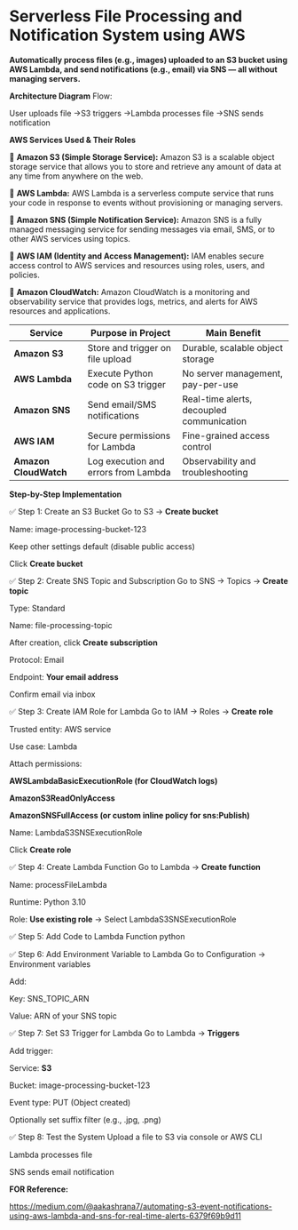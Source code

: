 # Serverless File Processing and Notification System using AWS
**Automatically process files (e.g., images) uploaded to an S3 bucket using AWS Lambda, and send notifications (e.g., email) via SNS — all without managing servers.**



**Architecture Diagram**
Flow:

User uploads file →S3 triggers →Lambda processes file →SNS sends notification

**AWS Services Used & Their Roles**

📘 **Amazon S3 (Simple Storage Service):**
Amazon S3 is a scalable object storage service that allows you to store and retrieve any amount of data at any time from anywhere on the web.

📘 **AWS Lambda:**
AWS Lambda is a serverless compute service that runs your code in response to events without provisioning or managing servers.

📘 **Amazon SNS (Simple Notification Service):**
Amazon SNS is a fully managed messaging service for sending messages via email, SMS, or to other AWS services using topics.

📘 **AWS IAM (Identity and Access Management):**
IAM enables secure access control to AWS services and resources using roles, users, and policies.

📘  **Amazon CloudWatch:**
Amazon CloudWatch is a monitoring and observability service that provides logs, metrics, and alerts for AWS resources and applications.

| **Service**           | **Purpose in Project**               | **Main Benefit**                          |
| --------------------- | ------------------------------------ | ----------------------------------------- |
| **Amazon S3**         | Store and trigger on file upload     | Durable, scalable object storage          |
| **AWS Lambda**        | Execute Python code on S3 trigger    | No server management, pay-per-use         |
| **Amazon SNS**        | Send email/SMS notifications         | Real-time alerts, decoupled communication |
| **AWS IAM**           | Secure permissions for Lambda        | Fine-grained access control               |
| **Amazon CloudWatch** | Log execution and errors from Lambda | Observability and troubleshooting         |


**Step-by-Step Implementation**

✅ Step 1: Create an S3 Bucket
Go to S3 → **Create bucket**

Name: image-processing-bucket-123

Keep other settings default (disable public access)

Click **Create bucket**

✅ Step 2: Create SNS Topic and Subscription
Go to SNS → Topics → **Create topic**

Type: Standard

Name: file-processing-topic

After creation, click **Create subscription**

Protocol: Email

Endpoint: **Your email address**

Confirm email via inbox

✅ Step 3: Create IAM Role for Lambda
Go to IAM → Roles → **Create role**

Trusted entity: AWS service

Use case: Lambda

Attach permissions:

**AWSLambdaBasicExecutionRole (for CloudWatch logs)**

**AmazonS3ReadOnlyAccess**

**AmazonSNSFullAccess (or custom inline policy for sns:Publish)**

Name: LambdaS3SNSExecutionRole

Click **Create role**

✅ Step 4: Create Lambda Function
Go to Lambda → **Create function**

Name: processFileLambda

Runtime: Python 3.10

Role: **Use existing role** → Select LambdaS3SNSExecutionRole

✅ Step 5: Add Code to Lambda Function
python

✅ Step 6: Add Environment Variable to Lambda
Go to Configuration → Environment variables

Add:

Key: SNS_TOPIC_ARN

Value: ARN of your SNS topic

✅ Step 7: Set S3 Trigger for Lambda
Go to Lambda → **Triggers**

Add trigger:

Service: **S3**

Bucket: image-processing-bucket-123

Event type: PUT (Object created)

Optionally set suffix filter (e.g., .jpg, .png)

✅ Step 8: Test the System
Upload a file to S3 via console or AWS CLI

Lambda processes file

SNS sends email notification



**FOR Reference:**

https://medium.com/@aakashrana7/automating-s3-event-notifications-using-aws-lambda-and-sns-for-real-time-alerts-6379f69b9d11

